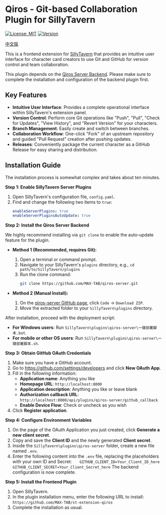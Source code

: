 # Qiros - Git-based Collaboration Plugin for SillyTavern

[![License: MIT](https://img.shields.io/badge/License-MIT-yellow.svg)](https://github.com/MAX-TAB/st-extension-qiros/blob/main/LICENSE)
[![Version](https://img.shields.io/badge/version-1.0.0-blue.svg)](https://github.com/MAX-TAB/st-extension-qiros)

[中文版](README.md)

This is a frontend extension for [SillyTavern](https://github.com/SillyTavern/SillyTavern) that provides an intuitive user interface for character card creators to use Git and GitHub for version control and team collaboration.

This plugin depends on the [Qiros Server Backend](https://github.com/MAX-TAB/qiros-server). Please make sure to complete the installation and configuration of the backend plugin first.

## Key Features

- **Intuitive User Interface**: Provides a complete operational interface within SillyTavern's extension panel.
- **Version Control**: Perform core Git operations like "Push", "Pull", "Check for Updates", "View History", and "Revert Version" for your characters.
- **Branch Management**: Easily create and switch between branches.
- **Collaboration Workflow**: One-click "Fork" of an upstream repository and guided "Pull Request" creation after pushing updates.
- **Releases**: Conveniently package the current character as a GitHub Release for easy sharing and distribution.

## Installation Guide

The installation process is somewhat complex and takes about ten minutes.

**Step 1: Enable SillyTavern Server Plugins**

1.  Open SillyTavern's configuration file, `config.yaml`.
2.  Find and change the following two items to `true`:
    ```yaml
    enableServerPlugins: true
    enableServerPluginsAutoUpdate: true
    ```

**Step 2: Install the Qiros Server Backend**

We highly recommend installing via `git clone` to enable the auto-update feature for the plugin.

- **Method 1 (Recommended, requires Git):**

  1.  Open a terminal or command prompt.
  2.  Navigate to your SillyTavern's `plugins` directory, e.g., `cd path/to/SillyTavern/plugins`
  3.  Run the clone command:
      ```bash
      git clone https://github.com/MAX-TAB/qiros-server.git
      ```

- **Method 2 (Manual Install):**
  1.  On the [qiros-server GitHub page](https://github.com/MAX-TAB/qiros-server), click `Code` -> `Download ZIP`.
  2.  Move the extracted folder to your `SillyTavern\plugins` directory.

After installation, proceed with the deployment script:

- **For Windows users**: Run `SillyTavern\plugins\qiros-server\一键部署脚本.bat`.
- **For mobile or other OS users**: Run `SillyTavern\plugins\qiros-server\一键部署脚本.sh`.

**Step 3: Obtain GitHub OAuth Credentials**

1.  Make sure you have a GitHub account.
2.  Go to https://github.com/settings/developers and click **New OAuth App**.
3.  Fill in the following information:
    - **Application name**: Anything you like
    - **Homepage URL**: `http://localhost:8000`
    - **Application description**: Anything you like or leave blank
    - **Authorization callback URL**: `http://localhost:8000/api/plugins/qiros-server/github_callback`
    - **Enable Device Flow**: Check or uncheck as you wish
4.  Click **Register application**.

**Step 4: Configure Environment Variables**

1.  On the page of the OAuth Application you just created, click **Generate a new client secret**.
2.  Copy and save the **Client ID** and the newly generated **Client secret**.
3.  Inside the `SillyTavern\plugins\qiros-server` folder, create a new file named `.env`.
4.  Enter the following content into the `.env` file, replacing the placeholders with your own ID and Secret:
    `    GITHUB_CLIENT_ID=Your_Client_ID_here
    GITHUB_CLIENT_SECRET=Your_Client_Secret_here
   `
    The backend configuration is now complete.

**Step 5: Install the Frontend Plugin**

1.  Open SillyTavern.
2.  In the plugin installation menu, enter the following URL to install:
    `https://github.com/MAX-TAB/st-extension-qiros`
3.  Complete the installation as usual.
